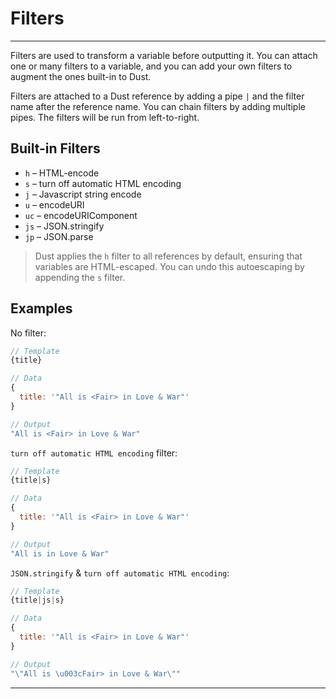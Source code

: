# Filters

---

Filters are used to transform a variable before outputting it. You can attach one or many filters to a variable, and you can add your own filters to augment the ones built-in to Dust.

Filters are attached to a Dust reference by adding a pipe `|` and the filter name after the reference name. You can chain filters by adding multiple pipes. The filters will be run from left-to-right.

## Built-in Filters

* `h` – HTML-encode
* `s` – turn off automatic HTML encoding
* `j` – Javascript string encode
* `u` – encodeURI
* `uc` – encodeURIComponent
* `js` – JSON.stringify
* `jp` – JSON.parse

> Dust applies the `h` filter to all references by default, ensuring that variables are HTML-escaped. You can undo this autoescaping by appending the `s` filter.

## Examples

No filter:

```js
// Template
{title}

// Data
{
  title: '"All is <Fair> in Love & War"'
}

// Output
"All is <Fair> in Love & War"
```

`turn off automatic HTML encoding` filter:

```js
// Template
{title|s}

// Data
{
  title: '"All is <Fair> in Love & War"'
}

// Output
"All is in Love & War"
```

`JSON.stringify` & `turn off automatic HTML encoding`:

```js
// Template
{title|js|s}

// Data
{
  title: '"All is <Fair> in Love & War"'
}

// Output
"\"All is \u003cFair> in Love & War\""
```

---